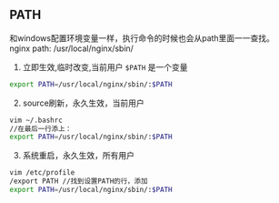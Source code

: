 ## PATH
和windows配置环境变量一样，执行命令的时候也会从path里面一一查找。
nginx path: /usr/local/nginx/sbin/
1. 立即生效,临时改变,当前用户 `$PATH` 是一个变量
```bash
export PATH=/usr/local/nginx/sbin/:$PATH
```
2. source刷新，永久生效，当前用户
```bash
vim ~/.bashrc 
//在最后一行添上：
export PATH=/usr/local/nginx/sbin/:$PATH
```
3. 系统重启，永久生效，所有用户
```bash
vim /etc/profile
/export PATH //找到设置PATH的行，添加
export PATH=/usr/local/nginx/sbin/:$PATH
```
